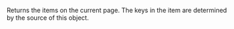 Returns the items on the current page. The keys in the item are determined
by the source of this object.
